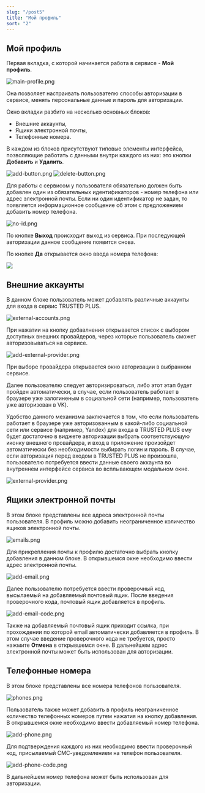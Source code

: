 ```yaml
---
slug: "/post5"
title: "Мой профиль"
sort: "2"
---
```


## Мой профиль
 
Первая вкладка, с которой начинается работа в сервисе - **Мой профиль**.

![main-profile.png](./images/main-profile.png "Внешний вид вкладки Мой профиль")

Она позволяет настраивать пользователю способы авторизации в сервисе, менять персональные данные и пароль для авторизации.

Окно вкладки разбито на несколько основных блоков: 
- Внешние аккаунты, 
- Ящики электронной почты, 
- Телефонные номера.

 В каждом из блоков присутствуют типовые элементы интерфейса, позволяющие работать с данными внутри каждого из них: это кнопки **Добавить** и **Удалить**.

![add-button.png](./images/add-button.png "Кнопка Добавить") ![delete-button.png](./images/delete-button.png "Кнопка Удалить")

Для работы с сервисом у пользователя обязательно должен быть добавлен один из обязательных идентификаторов - номер телефона или адрес электронной почты.
Если ни один идентификатор не задан, то появляется информационное сообщение об этом с предложением добавить номер телефона.

![no-id.png](./images/no-id.png "Сообщение об отсутствии идентификаторов")

По кнопке **Выход** происходит выход из сервиса. При последующей авторизации данное сообщение появится снова.

По кнопке **Да** открывается окно ввода номера телефона:

![](./images/add-phone.png)

## Внешние аккаунты

В данном блоке пользователь может добавлять различные аккаунты для входа в сервис TRUSTED PLUS. 
 
![external-accounts.png](./images/external-accounts.png "Блок Внешние аккаунты")

При нажатии на кнопку добавлнения открывается список с выбором доступных внешних провайдеров, через которые пользователь сможет авторизовываться на сервисе.

![add-external-provider.png](./images/add-external-provider.png "Окно выбора внешнего провайдера")

При выборе провайдера открывается окно авторизации в выбранном сервисе.

Далее пользователю следует авторизироваться, либо этот этап будет пройден автоматически, в случае, если пользователь работает в браузере уже залогиненым в социальной сети (например, пользователь уже авторизован в VK).
 
Удобство данного механизма заключается в том, что если пользователь работает в браузере уже авторизованным в какой-либо социальной сети или сервисе (например, Yandex) для входа в TRUSTED PLUS ему будет достаточно  в виджете авторизации выбрать соответствующую иконку внешнего провайдера, и вход в приложение произойдет автоматически без необходимости выбирать логин и пароль. В случае, если авторизация перед входом в TRUSTED PLUS не произошла, пользователю потребуется ввести данные своего аккаунта во внутреннем интерфейсе сервиса во всплывающем модальном окне.

![external-provider.png](./images/external-provider.png "Внешний вид блока провайдеров в виджете авторизации")



## Ящики электронной почты

В этом блоке  представлены все адреса электронной почты пользователя. В профиль можно добавить неограниченное количество ящиков электронной почты.

 ![emails.png](./images/emails.png "Блок Ящики электронной почты")

 Для прикрепления почты к профилю достаточно выбрать кнопку добавления в данном блоке. В открывшемся окне необходимо ввести адрес электронной почты. 

 ![add-email.png](./images/add-email.png "Окно ввода email")

Далее пользователю потребуется ввести проверочный код, высылаемый на добавляемый почтовый ящик. После введения проверочного кода, почтовый ящик добавляется в профиль. 

![add-email-code.png](./images/add-email-code.png "Форма ввода кода подтверждения адреса электронной почты")

Также на добавляемый почтовый ящик приходит ссылка, при прохождении по которой email автоматически добавляется в профиль. В этом случае введение проверочного кода не требуется, просто нажмите **Отмена** в открывшемся окне. В дальнейшем адрес электронной почты может быть использован для авторизации. 

## Телефонные номера

В этом блоке  представлены все номера телефонов пользователя. 

![phones.png](./images/phones.png "Блок Телефонные номера")

Пользователь также может добавить в профиль неограниченное количество телефонных номеров путем нажатия на кнопку добавления. В открывшемся окне необходимо ввести добавляемый номер телефона.

![add-phone.png](./images/add-phone.png "Окно ввода Телефонного номера")

 Для подтверждения каждого из них необходимо ввести проверочный код, присылаемый СМС-уведомлением на телефон пользователя.

![add-phone-code.png](./images/add-phone-code.png "Форма подтверждения номера телефона")
 
В дальнейшем номер телефона может быть использован для авторизации.
